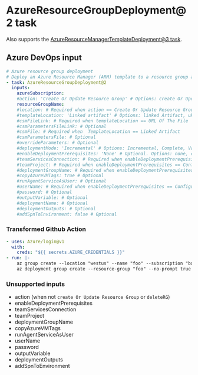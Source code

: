 # AzureResourceGroupDeployment@2 task

Also supports the [AzureResourceManagerTemplateDeployment@3 task](https://github.com/microsoft/azure-pipelines-tasks/tree/master/Tasks/AzureResourceManagerTemplateDeploymentV3).

## Azure DevOps input

```yaml
# Azure resource group deployment
# Deploy an Azure Resource Manager (ARM) template to a resource group and manage virtual machines
- task: AzureResourceGroupDeployment@2
  inputs:
    azureSubscription:
    #action: 'Create Or Update Resource Group' # Options: create Or Update Resource Group, select Resource Group, start, stop, stopWithDeallocate, restart, delete, deleteRG
    resourceGroupName:
    #location: # Required when action == Create Or Update Resource Group
    #templateLocation: 'Linked artifact' # Options: linked Artifact, uRL Of The File
    #csmFileLink: # Required when templateLocation == URL Of The File
    #csmParametersFileLink: # Optional
    #csmFile: # Required when  TemplateLocation == Linked Artifact
    #csmParametersFile: # Optional
    #overrideParameters: # Optional
    #deploymentMode: 'Incremental' # Options: Incremental, Complete, Validate
    #enableDeploymentPrerequisites: 'None' # Optional. Options: none, configureVMwithWinRM, configureVMWithDGAgent
    #teamServicesConnection: # Required when enableDeploymentPrerequisites == ConfigureVMWithDGAgent
    #teamProject: # Required when enableDeploymentPrerequisites == ConfigureVMWithDGAgent
    #deploymentGroupName: # Required when enableDeploymentPrerequisites == ConfigureVMWithDGAgent
    #copyAzureVMTags: true # Optional
    #runAgentServiceAsUser: # Optional
    #userName: # Required when enableDeploymentPrerequisites == ConfigureVMWithDGAgent && RunAgentServiceAsUser == True
    #password: # Optional
    #outputVariable: # Optional
    #deploymentName: # Optional
    #deploymentOutputs: # Optional
    #addSpnToEnvironment: false # Optional
```

### Transformed Github Action

```yaml
- uses: Azure/login@v1
  with:
    creds: "${{ secrets.AZURE_CREDENTIALS }}"
- run: |-
    az group create --location "westus" --name "foo" --subscription "bar"
    az deployment group create --resource-group "foo" --no-prompt true --subscription "bar" --template-file "template.json"
```

### Unsupported inputs

- action (when not `create Or Update Resource Group` or `deleteRG`)
- enableDeploymentPrerequisites
- teamServicesConnection
- teamProject
- deploymentGroupName
- copyAzureVMTags
- runAgentServiceAsUser
- userName
- password
- outputVariable
- deploymentOutputs
- addSpnToEnvironment
